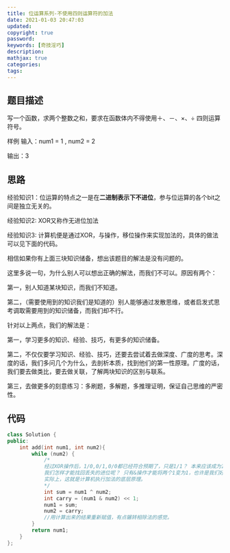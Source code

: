 ```yaml
---
title: 位运算系列-不使用四则运算符的加法
date: 2021-01-03 20:47:03
updated:
copyright: true
password:
keywords: [奇技淫巧]
description: 
mathjax: true
categories:
tags: 
---
```


## 题目描述

写一个函数，求两个整数之和，要求在函数体内不得使用＋、－、×、÷ 四则运算符号。

样例
输入：num1 = 1 , num2 = 2

输出：3

## 思路

经验知识1：位运算的特点之一是在**二进制表示下不进位**，参与位运算的各个bit之间是独立无关的。

经验知识2: XOR又称作无进位加法

经验知识3: 计算机便是通过XOR，与操作，移位操作来实现加法的，具体的做法可以见下面的代码。

相信如果你有上面三块知识储备，想出该题目的解法是没有问题的。

这里多说一句，为什么别人可以想出正确的解法，而我们不可以。原因有两个：

第一，别人知道某块知识，而我们不知道。

第二，（需要使用到的知识我们是知道的）别人能够通过发散思维，或者启发式思考调取需要用到的知识储备，而我们却不行。

针对以上两点，我们的解法是：

第一，学习更多的知识、经验、技巧，有更多的知识储备。

第二，不仅仅要学习知识、经验、技巧，还要去尝试着去做深度、广度的思考。深度的话，我们多问几个为什么，去剖析本质，找到他们的第一性原理。广度的话，我们要去做类比，要去做关联，了解两块知识的区别与联系。

第三，去做更多的刻意练习：多刷题，多解题，多推理证明，保证自己思维的严密性。

## 代码

```cpp
class Solution {
public:
    int add(int num1, int num2){
        while (num2) {
            /*
            经过XOR操作后，1/0,0/1,0/0都已经符合预期了，只是1/1？ 本来应该成为10，却变成了0？
            我们怎样才能找回丢失的进位呢？ 只有&操作才能将两个1变为1，也许是我们好的选择？
            实际上，这就是计算机执行加法的底层原理。
            */
            int sum = num1 ^ num2;
            int carry = (num1 & num2) << 1;
            num1 = sum;
            num2 = carry;
            //用计算出来的结果重新赋值，有点辗转相除法的感觉。
        }
        return num1;
    }
};
```
